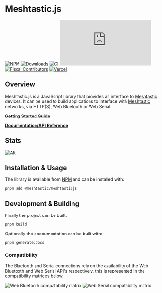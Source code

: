 # Meshtastic.js

[![NPM](https://badgen.net/npm/v/@meshtastic/meshtasticjs)](https://www.npmjs.com/package/@meshtastic/meshtasticjs)
[![Downloads](https://badgen.net/npm/dt/@meshtastic/meshtasticjs)](https://www.npmjs.com/package/@meshtastic/meshtasticjs)
[![CI](https://img.shields.io/github/actions/workflow/status/meshtastic/js/ci.yml?branch=master&label=actions&logo=github&color=yellow)](https://github.com/meshtastic/js/actions/workflows/ci.yml)
[![CLA assistant](https://cla-assistant.io/readme/badge/meshtastic/meshtastic.js)](https://cla-assistant.io/meshtastic/meshtastic.js)
[![Fiscal Contributors](https://opencollective.com/meshtastic/tiers/badge.svg?label=Fiscal%20Contributors&color=deeppink)](https://opencollective.com/meshtastic/)
[![Vercel](https://img.shields.io/static/v1?label=Powered%20by&message=Vercel&style=flat&logo=vercel&color=000000)](https://vercel.com?utm_source=meshtastic&utm_campaign=oss)

## Overview

Meshtastic.js is a JavaScript library that provides an interface to [Meshtastic](https://meshtastic.org) devices. It can be used to build applications to interface with [Meshtastic](https://meshtastic.org) networks, via HTTP(S), Web Bluetooth or Web Serial.

**[Getting Started Guide](https://meshtastic.org/docs/development/js)**

**[Documentation/API Reference](https://js.meshtastic.org)**

## Stats

![Alt](https://repobeats.axiom.co/api/embed/5330641586e92a2ec84676fedb98f6d4a7b25d69.svg "Repobeats analytics image")

## Installation & Usage

The library is available from [NPM](https://www.npmjs.com/package/@meshtastic/meshtasticjs) and can be installed with:

```bash
pnpm add @meshtastic/meshtasticjs
```

## Development & Building

Finally the project can be built:

```bash
pnpm build
```

Optionally the doccumentation can be built with:

```bash
pnpm generate:docs
```

### Compatibility

The Bluetooth and Serial connections rely on the availability of the Web Bluetooth and Web Serial API's respectively, this is represented in the compatibility matrices below.

![Web Bluetooth compatability matrix](https://caniuse.bitsofco.de/image/web-bluetooth.png)
![Web Serial compatability matrix](https://caniuse.bitsofco.de/image/web-serial.png)
